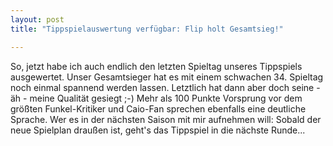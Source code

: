 ```yaml
---
layout: post
title: "Tippspielauswertung verfügbar: Flip holt Gesamtsieg!"

---
```


So, jetzt habe ich auch endlich den letzten Spieltag unseres Tippspiels ausgewertet. Unser Gesamtsieger hat es mit einem schwachen 34. Spieltag noch einmal spannend werden lassen. Letztlich hat dann aber doch seine - äh - meine Qualität gesiegt ;-) Mehr als 100 Punkte Vorsprung vor dem größten Funkel-Kritiker und Caio-Fan sprechen ebenfalls eine deutliche Sprache. Wer es in der nächsten Saison mit mir aufnehmen will: Sobald der neue Spielplan draußen ist, geht's das Tippspiel in die nächste Runde...


